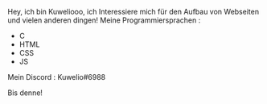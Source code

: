 Hey, ich bin Kuweliooo, ich Interessiere mich für den Aufbau von Webseiten und vielen anderen dingen!
Meine Programmiersprachen : 

- C
- HTML
- CSS
- JS

Mein Discord : Kuwelio#6988

Bis denne!
